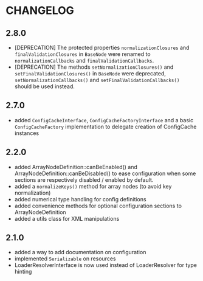 CHANGELOG
=========

2.8.0
-----

 * [DEPRECATION] The protected properties `normalizationClosures` and `finalValidationClosures` in
   `BaseNode` were renamed to `normalizationCallbacks` and `finalValidationCallbacks`.
 * [DEPRECATION] The methods `setNormalizationClosures()` and `setFinalValidationClosures()` in
   `BaseNode` were deprecated, `setNormalizationCallbacks()` and `setFinalValidationCallbacks()`
   should be used instead.

2.7.0
-----

 * added `ConfigCacheInterface`, `ConfigCacheFactoryInterface` and a basic `ConfigCacheFactory`
   implementation to delegate creation of ConfigCache instances
   
2.2.0
-----

 * added ArrayNodeDefinition::canBeEnabled() and ArrayNodeDefinition::canBeDisabled()
   to ease configuration when some sections are respectively disabled / enabled
   by default.
 * added a `normalizeKeys()` method for array nodes (to avoid key normalization)
 * added numerical type handling for config definitions
 * added convenience methods for optional configuration sections to ArrayNodeDefinition
 * added a utils class for XML manipulations

2.1.0
-----

 * added a way to add documentation on configuration
 * implemented `Serializable` on resources
 * LoaderResolverInterface is now used instead of LoaderResolver for type
   hinting

